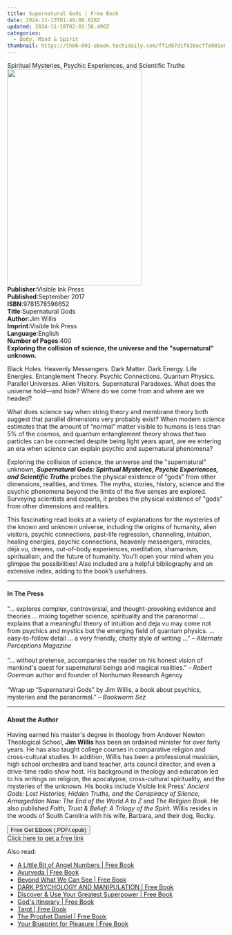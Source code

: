 ```yaml
---
title: Supernatural Gods | Free Book
date: 2024-11-13T01:49:00.628Z
updated: 2024-11-18T02:01:56.496Z
categories:
  - Body, Mind & Spirit
thumbnail: https://thmb-001-ebook.techidaily.com/ff1d87d1f826ecffe001e6ec993aac6ac774bcc3eeee256f5400589a12283376.jpg
---
```

<main id="book-container">
  <div class="flex flex-col">
    <div class="book-brief flex-1 py-6 px-4 sm:p-6 md:py-10 md:px-8">
      <!-- brief-->
      <div class="book-brief-main">
        Spiritual Mysteries, Psychic Experiences, and Scientific Truths
      </div>
    </div>
    <div
      class="book-meta-info flex-1 grid gap-4 col-start-1 col-end-3 row-start-1 sm:mb-6 sm:grid-cols-4 lg:gap-6 lg:col-start-2 lg:row-end-6 lg:row-span-6 lg:mb-0"
    >
      <div
        class="book-meta-info-left place-content-center mt-4 p-4 text-sm leading-6 col-start-2 col-span-2 dark:text-slate-400"
      >
        <img
          class="w-full h-500 object-cover rounded-lg sm:h-255 sm:col-span-2 lg:col-span-full"
          src="https://img-001-ebook.techidaily.com/9b792100ee775dcd798e048c3262d7124252f332282d5e4f25a033a2aeb29ed0.jpg"
          alt=""
          width="312"
          height="500"
        />
      </div>
      <div
        class="book-meta-info-right mt-2 col-start-1 row-start-2 col-span-3 self-center"
      >
        <!-- meta data  -->
        <div class="flex flex-col px-4 md:px-8">
          <div class="flex-1">
            <strong>Publisher</strong>:<span class="px-2"
              >Visible Ink Press</span
            >
          </div>
          <div class="flex-1">
            <strong>Published</strong>:<span class="px-2">September 2017</span>
          </div>
          <div class="flex-1">
            <strong>ISBN</strong>:<span class="px-2">9781578596652</span>
          </div>
          <div class="flex-1">
            <strong>Title</strong>:<span class="px-2">Supernatural Gods</span>
          </div>
          <div class="flex-1">
            <strong>Author</strong>:<span class="px-2">Jim Willis</span>
          </div>
          <div class="flex-1">
            <strong>Imprint</strong>:<span class="px-2">Visible Ink Press</span>
          </div>
          <div class="flex-1">
            <strong>Language</strong>:<span class="px-2">English</span>
          </div>
          <div class="flex-1">
            <strong>Number of Pages</strong>:<span class="px-2">400</span>
          </div>
        </div>
      </div>
    </div>
    <div class="book-description flex-1 py-6 px-4 sm:p-6 md:py-10 md:px-8">
      <div class="book-description-main">
        <div accordion-content="" id="description">
          <b
            >Exploring the collision of science, the universe and the
            "supernatural" unknown.</b
          >
          <p>
            Black Holes. Heavenly Messengers. Dark Matter. Dark Energy. Life
            Energies. Entanglement Theory. Psychic Connections. Quantum Physics.
            Parallel Universes. Alien Visitors. Supernatural Paradoxes. What
            does the universe hold—and hide? Where do we come from and where are
            we headed?
          </p>
          <p>
            What does science say when string theory and membrane theory both
            suggest that parallel dimensions very probably exist? When modern
            science estimates that the amount of “normal” matter visible to
            humans is less than 5% of the cosmos, and quantum entanglement
            theory shows that two particles can be connected despite being light
            years apart, are we entering an era when science can explain psychic
            and supernatural phenomena?
          </p>
          <p>
            Exploring the collision of science, the universe and the
            "supernatural" unknown,
            <i
              ><b
                >Supernatural Gods: Spiritual Mysteries, Psychic Experiences,
                and Scientific Truths</b
              ></i
            >
            probes the physical existence of “gods” from other dimensions,
            realities, and times. The myths, stories, history, science and the
            psychic phenomena beyond the limits of the five senses are explored.
            Surveying scientists and experts, it probes the physical existence
            of "gods" from other dimensions and realities.
          </p>
          <p>
            This fascinating read looks at a variety of explanations for the
            mysteries of the known and unknown universe, including the origins
            of humanity, alien visitors, psychic connections, past-life
            regression, channeling, intuition, healing energies, psychic
            connections, heavenly messengers, miracles, déjà vu, dreams,
            out-of-body experiences, meditation, shamanism, spiritualism, and
            the future of humanity. You'll open your mind when you glimpse the
            possibilities! Also included are a helpful bibliography and an
            extensive index, adding to the book’s usefulness.
          </p>
        </div>
        <div class="accordion-fader"></div>
      </div>
    </div>
    <div class="book-excerpts flex-1 py-6 px-4 sm:p-6 md:py-10 md:px-8">
      <!-- excerpts-->
      <div class="book-excerpts-main">
        <hr />
        <h4 class="placeholder placeholder-heading">
          <span>In The Press</span>
        </h4>
        <p>
          “… explores complex, controversial, and thought-provoking evidence and
          theories … mixing together science, spirituality and the paranormal …
          explains that a meaningful theory of intuition and deja vu may come
          not from psychics and mystics but the emerging field of quantum
          physics. … easy-to-follow detail … a very friendly, chatty style of
          writing …” – <i>Alternate Perceptions Magazine</i><br /><br />“…
          without pretense, accompanies the reader on his honest vision of
          mankind's quest for supernatural beings and magical realities.” –
          <i>Robert Goerman</i> author and founder of Nonhuman Research
          Agency<br /><br />“Wrap up “Supernatural Gods” by Jim Willis, a book
          about psychics, mysteries and the paranormal.” – <i>Bookworm Sez</i>
        </p>
      </div>
    </div>
    <div class="book-about-author flex-1 py-6 px-4 sm:p-6 md:py-10 md:px-8">
      <!-- about author-->
      <div class="book-main-author-main">
        <hr />
        <h4 class="placeholder placeholder-heading">
          <span>About the Author</span>
        </h4>
        <p>
          Having earned his master's degree in theology from Andover Newton
          Theological School, <b>Jim Willis</b> has been an ordained minister
          for over forty years. He has also taught college courses in
          comparative religion and cross-cultural studies. In addition, Willis
          has been a professional musician, high school orchestra and band
          teacher, arts council director, and even a drive-time radio show host.
          His background in theology and education led to his writings on
          religion, the apocalypse, cross-cultural spirituality, and the
          mysteries of the unknown. His books include Visible Ink Press'
          <i
            >Ancient Gods: Lost Histories, Hidden Truths, and the Conspiracy of
            Silence</i
          >, <i>Armageddon Now: The End of the World A to Z</i> and
          <i>The Religion Book</i>. He also published
          <i>Faith, Trust &amp; Belief: A Trilogy of the Spirit</i>. Willis
          resides in the woods of South Carolina with his wife, Barbara, and
          their dog, Rocky.
        </p>
      </div>
    </div>
    <div class="book-free-get flex-1 py-6 px-4 sm:p-6 md:py-10 md:px-8">
      <button
        id="btn-free-get"
        class="bg-blue-500 hover:bg-blue-700 text-white font-bold py-2 px-4 rounded"
      >
        Free Get EBook (.PDF/.epub)
      </button>
      <div id="countdown-display" class="px-2 text-lg mt-2"></div>
      <a
        id="free-link"
        class="hidden bg-blue-500 hover:bg-blue-700 text-white font-bold py-2 px-4 rounded"
        href="https://www.ebooks.com/en-us/book/96489694/supernatural-gods/jim-willis/"
        target="_blank"
        >Click here to get a free link</a
      >
    </div>
    <script>
      let countdownTime = 0;
      let countdownInterval = null;
      document
        .getElementById('btn-free-get')
        .addEventListener('click', startCountdown);
      function startCountdown() {
        countdownTime = new Date().getTime() + 60000 * 3;
        countdownInterval = setInterval(updateCountdown, 1000);
        document.getElementById('btn-free-get').disabled = true;
        document
          .getElementById('btn-free-get')
          .classList.add('bg-gray-500', 'cursor-not-allowed');
      }
      function updateCountdown() {
        let currentTime = new Date().getTime();
        let timeLeft = countdownTime - currentTime;
        let secondsLeft = Math.floor(timeLeft / 1000);
        document.getElementById('countdown-display').innerHTML =
          `Remaining time: ${secondsLeft} seconds.`;
        if (secondsLeft <= 0) {
          clearInterval(countdownInterval);
          document.getElementById('btn-free-get').classList.add('hidden');
          document.getElementById('free-link').classList.remove('hidden');
          document.getElementById('countdown-display').innerHTML = '';
        }
      }
    </script>
  </div>
</main>

<ins class="adsbygoogle"
      style="display:block"
      data-ad-client="ca-pub-7571918770474297"
      data-ad-slot="8358498916"
      data-ad-format="auto"
      data-full-width-responsive="true"></ins>
    

<span class="atpl-alsoreadstyle">Also read:</span>
<div><ul>
<li><a href="https://novels-ebooks.techidaily.com/210845656-9781454952602-a-little-bit-of-angel-numbers/"><u>A Little Bit of Angel Numbers | Free Book</u></a></li>
<li><a href="https://novels-ebooks.techidaily.com/210845903-9781761039010-ayurveda/"><u>Ayurveda | Free Book</u></a></li>
<li><a href="https://novels-ebooks.techidaily.com/210846182-9781956744934-beyond-what-we-can-see/"><u>Beyond What We Can See | Free Book</u></a></li>
<li><a href="https://novels-ebooks.techidaily.com/210845585-9783988313317-dark-psychology-and-manipulation/"><u>DARK PSYCHOLOGY AND MANIPULATION | Free Book</u></a></li>
<li><a href="https://novels-ebooks.techidaily.com/210845836-9798889269755-discover-use-your-greatest-superpower/"><u>Discover & Use Your Greatest Superpower | Free Book</u></a></li>
<li><a href="https://novels-ebooks.techidaily.com/210845725--gods-itinerary/"><u>God's Itinerary | Free Book</u></a></li>
<li><a href="https://novels-ebooks.techidaily.com/210845803-9781761038884-tarot/"><u>Tarot | Free Book</u></a></li>
<li><a href="https://novels-ebooks.techidaily.com/210845780-9781088157619-the-prophet-daniel/"><u>The Prophet Daniel | Free Book</u></a></li>
<li><a href="https://novels-ebooks.techidaily.com/210845657-9781454950042-your-blueprint-for-pleasure/"><u>Your Blueprint for Pleasure | Free Book</u></a></li>
</ul></div>

